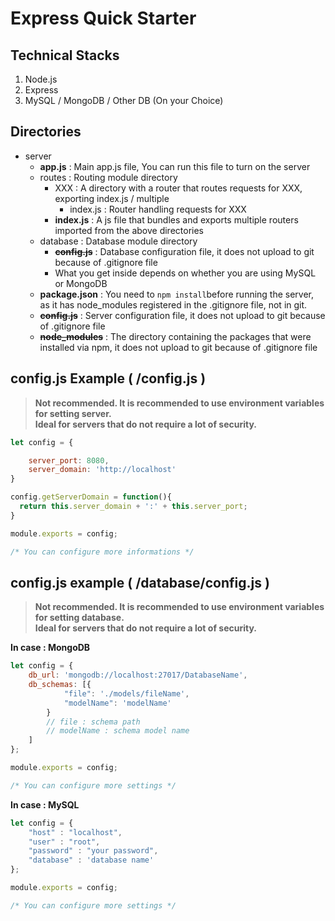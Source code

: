 # Express Quick Starter

## Technical Stacks
1. Node.js
2. Express
3. MySQL / MongoDB / Other DB (On your Choice)

## Directories

- server
    - **app.js** : Main app.js file, You can run this file to turn on the server
    - routes : Routing module directory
        - XXX : A directory with a router that routes requests for XXX, exporting index.js / multiple
            - index.js : Router handling requests for XXX
        - **index.js** : A js file that bundles and exports multiple routers imported from the above directories
    - database : Database module directory
        - ~~**config.js**~~ : Database configuration file, it does not upload to git because of .gitignore file
        - What you get inside depends on whether you are using MySQL or MongoDB
    - **package.json** : You need to ```npm install```before running the server, as it has node_modules registered in the .gitignore file, not in git.
    - ~~**config.js**~~ : Server configuration file, it does not upload to git because of .gitignore file
    - ~~**node_modules**~~ : The directory containing the packages that were installed via npm, it does not upload to git because of .gitignore file

## config.js Example ( /config.js )

> **Not recommended. It is recommended to use environment variables for setting server.**  
> **Ideal for servers that do not require a lot of security.**  

```js
let config = {

    server_port: 8080,
    server_domain: 'http://localhost'
}

config.getServerDomain = function(){
  return this.server_domain + ':' + this.server_port;
}

module.exports = config;

/* You can configure more informations */
```

## config.js example ( /database/config.js )
> **Not recommended. It is recommended to use environment variables for setting database.**  
> **Ideal for servers that do not require a lot of security.**  

**In case : MongoDB**  
```js
let config = {
    db_url: 'mongodb://localhost:27017/DatabaseName',
    db_schemas: [{
            "file": './models/fileName',
            "modelName": 'modelName'
        }
        // file : schema path
        // modelName : schema model name
    ]
};

module.exports = config;

/* You can configure more settings */
```
  
**In case : MySQL**  
```js
let config = {
    "host" : "localhost",
    "user" : "root",
    "password" : "your password",
    "database" : 'database name'
};

module.exports = config;

/* You can configure more settings */
```

